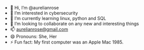 - 👋 Hi, I’m @aurelianrose
- 👀 I’m interested in cybersecurity
- 🌱 I’m currently learning linux, python and SQL
- 💞️ I’m looking to collaborate on any new and interesting things
- 📫 aurelianrose@gmail.com
- 😄 Pronouns: She, Her
- ⚡ Fun fact: My first computer was an Apple Mac 1985.

<!---
aurelianrose/aurelianrose is a ✨ special ✨ repository because its `README.md` (this file) appears on your GitHub profile.
You can click the Preview link to take a look at your changes.
--->
